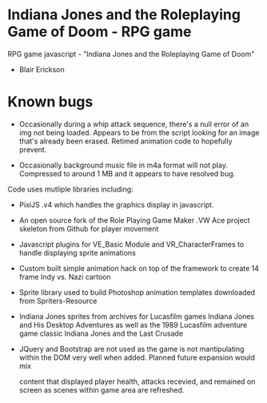 # Indiana Jones and the Roleplaying Game of Doom -  RPG game
RPG game javascript - "Indiana Jones and the Roleplaying Game of Doom" 
-  Blair Erickson

# Known bugs
- Occasionally during a whip attack sequence, there's a null error of an img not being loaded. Appears to be from the script looking for an image that's already been erased. Retimed animation code to hopefully prevent.

- Occasionally background music file in m4a format will not play. Compressed to around 1 MB and it appears to have resolved bug.


Code uses mutliple libraries including: 

- PixiJS .v4 which handles the graphics display in javascript.

- An open source fork of the Role Playing Game Maker .VW Ace project skeleton from Github for player movement

- Javascript plugins for VE_Basic Module and VR_CharacterFrames to handle displaying sprite animations

- Custom built simple animation hack on top of the framework to create 14 frame Indy vs. Nazi cartoon

- Sprite library used to build Photoshop animation templates downloaded from Spriters-Resource 

- Indiana Jones sprites from archives for Lucasfilm games Indiana Jones and His Desktop Adventures as well as the 1989 Lucasfilm adventure game classic Indiana Jones and the Last Crusade
 
- JQuery and Bootstrap are not used as the game is not mantipulating within the DOM very well when added. Planned future expansion would mix <div> content that displayed player health, attacks recevied, and remained on screen as scenes within game area are refreshed.



